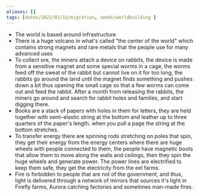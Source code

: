 ```yaml
---
aliases: []
tags: [dates/2022/02/13/migration, seeds/worldbuilding ]
---
```

 
- The world is based around infrastructure
- There is a huge volcano in what's called "the center of the world" which contains strong magnets and rare metals that the people use for many advanced uses
- To collect ore, the miners attach a device on rabbits, the device is made from a sensitive magnet and some special worms in a cage, the worms feed off the sweat of the rabbit but cannot live on it for too long, the rabbits go around the land until the magnet finds something and pushes down a bit thus opening the small cage so that a few worms can come out and feed the rabbit. After a month from releasing the rabbits, the miners go around and search for rabbit holes and families, and start digging there.
- Books are a stack of papers with holes in them for letters, they are held together with semi-elastic string at the bottom and leather up to three quarters of the paper's length. when you pull a page the string at the bottom stretches.
- To transfer energy there are spinning rods stretching on poles that spin, they get their energy from the energy centers where there are huge wheels with people connected to them, the people have magnetic boots that allow them to move along the walls and ceilings, then they spin the huge wheels and generate power. The power lines are electrified to keep them safe, they get the electricity from the eel farms.
- Fire is forbidden to people that are not of the government, and thus, light is delivered through a network of mirrors that sources it's light in Firefly farms, Aurora catching factories and sometimes man-made fires.
